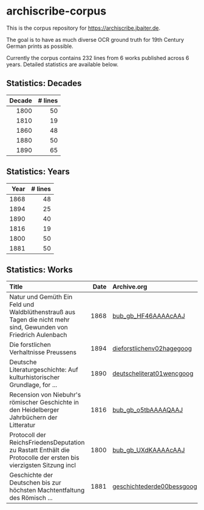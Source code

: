 
# archiscribe-corpus

This is the corpus repository for https://archiscribe.jbaiter.de.

The goal is to have as much diverse OCR ground truth for 19th Century German
prints as possible.

Currently the corpus contains 232 lines from 6 works
published across 6 years. Detailed statistics are available below.

## Statistics: Decades

|   Decade |   # lines |
|---------:|----------:|
|     1800 |        50 |
|     1810 |        19 |
|     1860 |        48 |
|     1880 |        50 |
|     1890 |        65 |

## Statistics: Years

|   Year |   # lines |
|-------:|----------:|
|   1868 |        48 |
|   1894 |        25 |
|   1890 |        40 |
|   1816 |        19 |
|   1800 |        50 |
|   1881 |        50 |

## Statistics: Works

| Title                                                                                                            |   Date | Archive.org                                                                           | IIIF                                                                                                                                                       |
|:-----------------------------------------------------------------------------------------------------------------|-------:|:--------------------------------------------------------------------------------------|:-----------------------------------------------------------------------------------------------------------------------------------------------------------|
| Natur und Gemüth Ein Feld und Waldblüthenstrauß aus Tagen die nicht mehr sind, Gewunden von Friedrich Aulenbach  |   1868 | [bub_gb_HF46AAAAcAAJ](http://archive.org/details/bub_gb_HF46AAAAcAAJ)                 | [Manifest](https://iiif.archivelab.org/iiif/bub_gb_HF46AAAAcAAJ/manifest.json)/[Mirador](https://iiif.archivelab.org/iiif/bub_gb_HF46AAAAcAAJ)             |
| Die forstlichen Verhaltnisse Preussens                                                                           |   1894 | [dieforstlichenv02hagegoog](http://www.archive.org/details/dieforstlichenv02hagegoog) | [Manifest](https://iiif.archivelab.org/iiif/dieforstlichenv02hagegoog/manifest.json)/[Mirador](https://iiif.archivelab.org/iiif/dieforstlichenv02hagegoog) |
| Deutsche Literaturgeschichte: Auf kulturhistorischer Grundlage, for ...                                          |   1890 | [deutscheliterat01wencgoog](http://www.archive.org/details/deutscheliterat01wencgoog) | [Manifest](https://iiif.archivelab.org/iiif/deutscheliterat01wencgoog/manifest.json)/[Mirador](https://iiif.archivelab.org/iiif/deutscheliterat01wencgoog) |
| Recension von Niebuhr's römischer Geschichte in den Heidelberger Jahrbüchern der Litteratur                      |   1816 | [bub_gb_o5tbAAAAQAAJ](http://archive.org/details/bub_gb_o5tbAAAAQAAJ)                 | [Manifest](https://iiif.archivelab.org/iiif/bub_gb_o5tbAAAAQAAJ/manifest.json)/[Mirador](https://iiif.archivelab.org/iiif/bub_gb_o5tbAAAAQAAJ)             |
| Protocoll der ReichsFriedensDeputation zu Rastatt Enthält die Protocolle der ersten bis vierzigsten Sitzung incl |   1800 | [bub_gb_UXdKAAAAcAAJ](http://archive.org/details/bub_gb_UXdKAAAAcAAJ)                 | [Manifest](https://iiif.archivelab.org/iiif/bub_gb_UXdKAAAAcAAJ/manifest.json)/[Mirador](https://iiif.archivelab.org/iiif/bub_gb_UXdKAAAAcAAJ)             |
| Geschichte der Deutschen bis zur höchsten Machtentfaltung des Römisch ...                                        |   1881 | [geschichtederde00bessgoog](http://www.archive.org/details/geschichtederde00bessgoog) | [Manifest](https://iiif.archivelab.org/iiif/geschichtederde00bessgoog/manifest.json)/[Mirador](https://iiif.archivelab.org/iiif/geschichtederde00bessgoog) |
